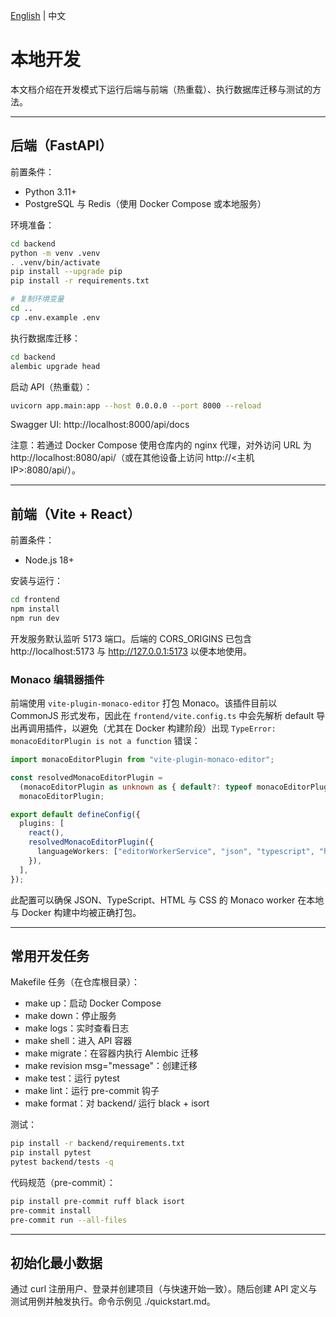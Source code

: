 [English](../../en/setup/local-dev.md) | 中文

# 本地开发

本文档介绍在开发模式下运行后端与前端（热重载）、执行数据库迁移与测试的方法。

---

## 后端（FastAPI）

前置条件：
- Python 3.11+
- PostgreSQL 与 Redis（使用 Docker Compose 或本地服务）

环境准备：
```bash
cd backend
python -m venv .venv
. .venv/bin/activate
pip install --upgrade pip
pip install -r requirements.txt

# 复制环境变量
cd ..
cp .env.example .env
```

执行数据库迁移：
```bash
cd backend
alembic upgrade head
```

启动 API（热重载）：
```bash
uvicorn app.main:app --host 0.0.0.0 --port 8000 --reload
```

Swagger UI: http://localhost:8000/api/docs

注意：若通过 Docker Compose 使用仓库内的 nginx 代理，对外访问 URL 为 http://localhost:8080/api/（或在其他设备上访问 http://<主机 IP>:8080/api/）。

---

## 前端（Vite + React）

前置条件：
- Node.js 18+

安装与运行：
```bash
cd frontend
npm install
npm run dev
```

开发服务默认监听 5173 端口。后端的 CORS_ORIGINS 已包含 http://localhost:5173 与 http://127.0.0.1:5173 以便本地使用。

### Monaco 编辑器插件

前端使用 `vite-plugin-monaco-editor` 打包 Monaco。该插件目前以 CommonJS 形式发布，因此在 `frontend/vite.config.ts` 中会先解析 default 导出再调用插件，以避免（尤其在 Docker 构建阶段）出现 `TypeError: monacoEditorPlugin is not a function` 错误：

```ts
import monacoEditorPlugin from "vite-plugin-monaco-editor";

const resolvedMonacoEditorPlugin =
  (monacoEditorPlugin as unknown as { default?: typeof monacoEditorPlugin }).default ??
  monacoEditorPlugin;

export default defineConfig({
  plugins: [
    react(),
    resolvedMonacoEditorPlugin({
      languageWorkers: ["editorWorkerService", "json", "typescript", "html", "css"],
    }),
  ],
});
```

此配置可以确保 JSON、TypeScript、HTML 与 CSS 的 Monaco worker 在本地与 Docker 构建中均被正确打包。

---

## 常用开发任务

Makefile 任务（在仓库根目录）：
- make up：启动 Docker Compose
- make down：停止服务
- make logs：实时查看日志
- make shell：进入 API 容器
- make migrate：在容器内执行 Alembic 迁移
- make revision msg="message"：创建迁移
- make test：运行 pytest
- make lint：运行 pre-commit 钩子
- make format：对 backend/ 运行 black + isort

测试：
```bash
pip install -r backend/requirements.txt
pip install pytest
pytest backend/tests -q
```

代码规范（pre-commit）：
```bash
pip install pre-commit ruff black isort
pre-commit install
pre-commit run --all-files
```

---

## 初始化最小数据

通过 curl 注册用户、登录并创建项目（与快速开始一致）。随后创建 API 定义与测试用例并触发执行。命令示例见 ./quickstart.md。
